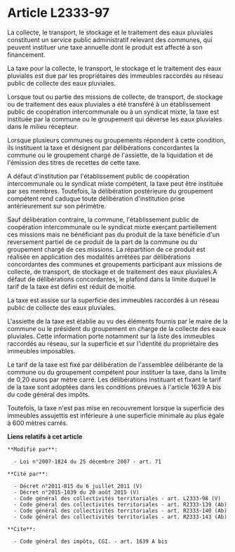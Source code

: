 # Article L2333-97

La collecte, le transport, le stockage et le traitement des eaux pluviales constituent un service public administratif
relevant des communes, qui peuvent instituer une taxe annuelle dont le produit est affecté à son financement. 

La taxe pour la collecte, le transport, le stockage et le traitement des eaux pluviales est due par les propriétaires des
immeubles raccordés au réseau public de collecte des eaux pluviales. 

Lorsque tout ou partie des missions de collecte, de transport, de stockage ou de traitement des eaux pluviales a été
transféré à un établissement public de coopération intercommunale ou à un syndicat mixte, la taxe est instituée par la
commune ou le groupement qui déverse les eaux pluviales dans le milieu récepteur. 

Lorsque plusieurs communes ou groupements répondent à cette condition, ils instituent la taxe et désignent par délibérations
concordantes la commune ou le groupement chargé de l'assiette, de la liquidation et de l'émission des titres de recettes de
cette taxe.

A défaut d'institution par l'établissement public de coopération intercommunale ou le syndicat mixte compétent, la taxe peut
être instituée par ses membres. Toutefois, la délibération postérieure du groupement compétent rend caduque toute
délibération d'institution prise antérieurement sur son périmètre. 

Sauf délibération contraire, la commune, l'établissement public de coopération intercommunale ou le syndicat mixte exerçant
partiellement ces missions mais ne bénéficiant pas du produit de la taxe bénéficie d'un reversement partiel de ce produit de
la part de la commune ou du groupement chargé de ces missions. La répartition de ce produit est réalisée en application des
modalités arrêtées par délibérations concordantes des communes et groupements participant aux missions de collecte, de
transport, de stockage et de traitement des eaux pluviales.A défaut de délibérations concordantes, le plafond dans la limite
duquel le tarif de la taxe est défini est réduit de moitié. 

La taxe est assise sur la superficie des immeubles raccordés à un réseau public de collecte des eaux pluviales.

L'assiette de la taxe est établie au vu des éléments fournis par le maire de la commune ou le président du groupement en
charge de la collecte des eaux pluviales. Cette information porte notamment sur la liste des immeubles raccordés au réseau,
sur la superficie et sur l'identité du propriétaire des immeubles imposables. 

Le tarif de la taxe est fixé par délibération de l'assemblée délibérante de la commune ou du groupement compétent pour
instituer la taxe, dans la limite de 0,20 euros par mètre carré. Les délibérations instituant et fixant le tarif de la taxe
sont adoptées dans les conditions prévues à l'article 1639 A bis du code général des impôts. 

Toutefois, la taxe n'est pas mise en recouvrement lorsque la superficie des immeubles assujettis est inférieure à une
superficie minimale au plus égale à 600 mètres carrés.

**Liens relatifs à cet article**

	**Modifié par**:

	  - Loi n°2007-1824 du 25 décembre 2007 - art. 71

	**Cité par**:

	  - Décret n°2011-815 du 6 juillet 2011 (V)
	  - Décret n°2015-1039 du 20 août 2015 (V)
	  - Code général des collectivités territoriales - art. L2333-98 (V)
	  - Code général des collectivités territoriales - art. R2333-139 (Ab)
	  - Code général des collectivités territoriales - art. R2333-140 (Ab)
	  - Code général des collectivités territoriales - art. R2333-143 (Ab)

	**Cite**:

	  - Code général des impôts, CGI. - art. 1639 A bis
